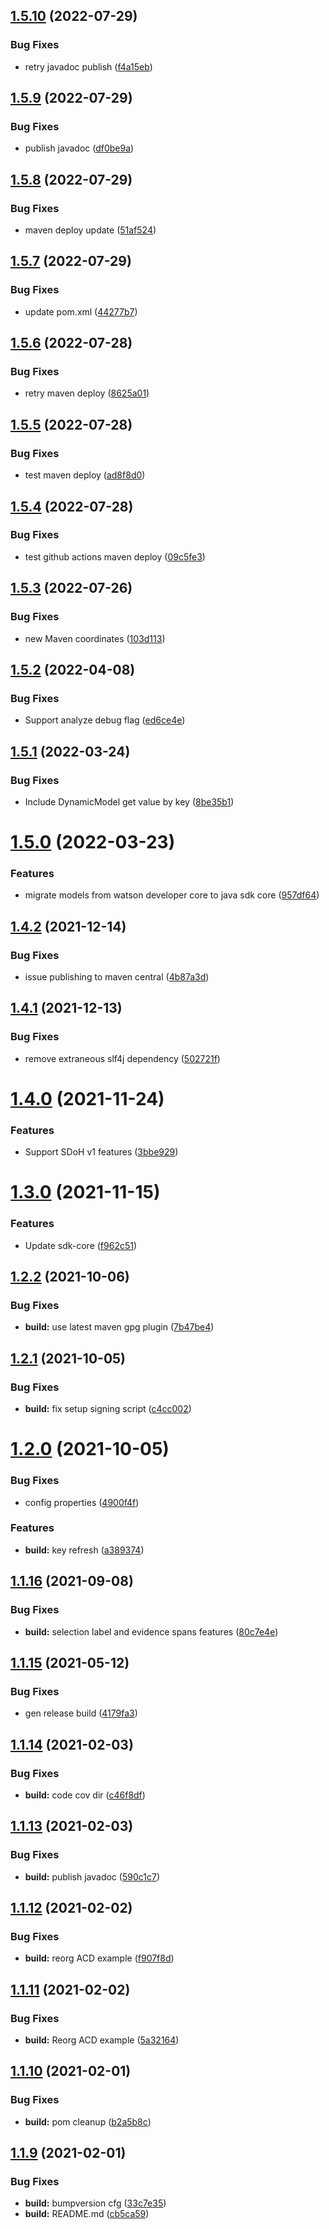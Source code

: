 ## [1.5.10](https://github.com/merative/whcs-java-sdk/compare/1.5.9...1.5.10) (2022-07-29)


### Bug Fixes

* retry javadoc publish ([f4a15eb](https://github.com/merative/whcs-java-sdk/commit/f4a15eb1d52e1d4ab9c2451a6460ef353775bdd7))

## [1.5.9](https://github.com/merative/whcs-java-sdk/compare/1.5.8...1.5.9) (2022-07-29)


### Bug Fixes

* publish javadoc ([df0be9a](https://github.com/merative/whcs-java-sdk/commit/df0be9afca069a1144154dd8cefdc79131f9b2c5))

## [1.5.8](https://github.com/merative/whcs-java-sdk/compare/1.5.7...1.5.8) (2022-07-29)


### Bug Fixes

* maven deploy update ([51af524](https://github.com/merative/whcs-java-sdk/commit/51af524d89f4f7f5f24e8720984d62b374b3a68d))

## [1.5.7](https://github.com/merative/whcs-java-sdk/compare/1.5.6...1.5.7) (2022-07-29)


### Bug Fixes

* update pom.xml ([44277b7](https://github.com/merative/whcs-java-sdk/commit/44277b734b2627ea8db6d50fff927b3acb52eb93))

## [1.5.6](https://github.com/merative/whcs-java-sdk/compare/1.5.5...1.5.6) (2022-07-28)


### Bug Fixes

* retry maven deploy ([8625a01](https://github.com/merative/whcs-java-sdk/commit/8625a01a2cf3d4634a2879f923580d2cdd9ee12c))

## [1.5.5](https://github.com/merative/whcs-java-sdk/compare/1.5.4...1.5.5) (2022-07-28)


### Bug Fixes

* test maven deploy ([ad8f8d0](https://github.com/merative/whcs-java-sdk/commit/ad8f8d018e748c3178c21ce5ca166057f8b3c0b4))

## [1.5.4](https://github.com/merative/whcs-java-sdk/compare/1.5.3...1.5.4) (2022-07-28)


### Bug Fixes

* test github actions maven deploy ([09c5fe3](https://github.com/merative/whcs-java-sdk/commit/09c5fe3812b5ae3a47e1ff51d85f98ba034fd91b))

## [1.5.3](https://github.com/merative/whcs-java-sdk/compare/1.5.2...1.5.3) (2022-07-26)


### Bug Fixes

* new Maven coordinates ([103d113](https://github.com/merative/whcs-java-sdk/commit/103d11364dc80d531d9f2e3f68e5dcf689a764ef))

## [1.5.2](https://github.com/IBM/whcs-java-sdk/compare/1.5.1...1.5.2) (2022-04-08)


### Bug Fixes

* Support analyze debug flag ([ed6ce4e](https://github.com/IBM/whcs-java-sdk/commit/ed6ce4e6cc4696dd03a2d9101d5826293702c63a))

## [1.5.1](https://github.com/IBM/whcs-java-sdk/compare/1.5.0...1.5.1) (2022-03-24)


### Bug Fixes

* Include DynamicModel get value by key ([8be35b1](https://github.com/IBM/whcs-java-sdk/commit/8be35b1443fce27afd472b180434c5fe369d5f4f))

# [1.5.0](https://github.com/IBM/whcs-java-sdk/compare/1.4.2...1.5.0) (2022-03-23)


### Features

* migrate models from watson developer core to java sdk core ([957df64](https://github.com/IBM/whcs-java-sdk/commit/957df646a7b4a1829c67cc77147d6cc636752c36))

## [1.4.2](https://github.com/IBM/whcs-java-sdk/compare/1.4.1...1.4.2) (2021-12-14)


### Bug Fixes

* issue publishing to maven central ([4b87a3d](https://github.com/IBM/whcs-java-sdk/commit/4b87a3d42d7f6ee57a31dde0ec5d8e7df853c22e))

## [1.4.1](https://github.com/IBM/whcs-java-sdk/compare/1.4.0...1.4.1) (2021-12-13)


### Bug Fixes

* remove extraneous slf4j dependency ([502721f](https://github.com/IBM/whcs-java-sdk/commit/502721fb46aba55a8fe2e5c1fc5944d98f50fec3))

# [1.4.0](https://github.com/IBM/whcs-java-sdk/compare/1.3.0...1.4.0) (2021-11-24)


### Features

* Support SDoH v1 features ([3bbe929](https://github.com/IBM/whcs-java-sdk/commit/3bbe92926a87ad0643b772baa2c7b238612f2e4e))

# [1.3.0](https://github.com/IBM/whcs-java-sdk/compare/1.2.2...1.3.0) (2021-11-15)


### Features

* Update sdk-core ([f962c51](https://github.com/IBM/whcs-java-sdk/commit/f962c51ae57722acc58147a9b4642a85aea2466b))

## [1.2.2](https://github.com/IBM/whcs-java-sdk/compare/1.2.1...1.2.2) (2021-10-06)


### Bug Fixes

* **build:** use latest maven gpg plugin ([7b47be4](https://github.com/IBM/whcs-java-sdk/commit/7b47be43bfcd4c69e704d953194d454816fca282))

## [1.2.1](https://github.com/IBM/whcs-java-sdk/compare/1.2.0...1.2.1) (2021-10-05)


### Bug Fixes

* **build:** fix setup signing script ([c4cc002](https://github.com/IBM/whcs-java-sdk/commit/c4cc00225f71ffba7f46c71cb1dd76da3ebd3a42))

# [1.2.0](https://github.com/IBM/whcs-java-sdk/compare/1.1.16...1.2.0) (2021-10-05)


### Bug Fixes

* config properties ([4900f4f](https://github.com/IBM/whcs-java-sdk/commit/4900f4fab478819deeddbe044e8a30d7bf92e3af))


### Features

* **build:** key refresh ([a389374](https://github.com/IBM/whcs-java-sdk/commit/a38937429d478e8ee63cf067446662becaef5e06))

## [1.1.16](https://github.com/IBM/whcs-java-sdk/compare/1.1.15...1.1.16) (2021-09-08)


### Bug Fixes

* **build:** selection label and evidence spans features ([80c7e4e](https://github.com/IBM/whcs-java-sdk/commit/80c7e4e5aef1a57650314e86bf3cf4932f619648))

## [1.1.15](https://github.com/IBM/whcs-java-sdk/compare/1.1.14...1.1.15) (2021-05-12)


### Bug Fixes

* gen release build ([4179fa3](https://github.com/IBM/whcs-java-sdk/commit/4179fa34b83e91b4e8f0d9a618f388d0e212a52f))

## [1.1.14](https://github.com/IBM/whcs-java-sdk/compare/1.1.13...1.1.14) (2021-02-03)


### Bug Fixes

* **build:** code cov dir ([c46f8df](https://github.com/IBM/whcs-java-sdk/commit/c46f8df89e9c39c8d80bd6d2992ab20d9203bd75))

## [1.1.13](https://github.com/IBM/whcs-java-sdk/compare/1.1.12...1.1.13) (2021-02-03)


### Bug Fixes

* **build:** publish javadoc ([590c1c7](https://github.com/IBM/whcs-java-sdk/commit/590c1c78527596fdb6a8a2bf69e84a0959a7a8fc))

## [1.1.12](https://github.com/IBM/whcs-java-sdk/compare/1.1.11...1.1.12) (2021-02-02)


### Bug Fixes

* **build:** reorg ACD example ([f907f8d](https://github.com/IBM/whcs-java-sdk/commit/f907f8d942f3fba3304252f0ef005861091ced69))

## [1.1.11](https://github.com/IBM/whcs-java-sdk/compare/1.1.10...1.1.11) (2021-02-02)


### Bug Fixes

* **build:** Reorg ACD example ([5a32164](https://github.com/IBM/whcs-java-sdk/commit/5a321640f7e5217c91548ee17e5f2e8a0ede32cc))

## [1.1.10](https://github.com/IBM/whcs-java-sdk/compare/1.1.9...1.1.10) (2021-02-01)


### Bug Fixes

* **build:** pom cleanup ([b2a5b8c](https://github.com/IBM/whcs-java-sdk/commit/b2a5b8c5ecbd28e9872cec966749c333587c7d60))

## [1.1.9](https://github.com/IBM/whcs-java-sdk/compare/1.1.8...1.1.9) (2021-02-01)


### Bug Fixes

* **build:** bumpversion cfg ([33c7e35](https://github.com/IBM/whcs-java-sdk/commit/33c7e359f53882b98f66d58ce4389b8c54329da4))
* **build:** README.md ([cb5ca59](https://github.com/IBM/whcs-java-sdk/commit/cb5ca5993677a88cd534ba6c7f1659547f6d4de9))
